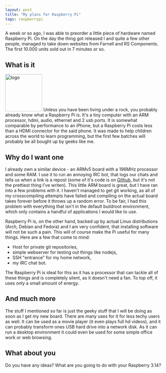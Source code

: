 ```yaml
---
layout: post
title: "My plans for Raspberry Pi"
tags: raspberrypi
---
```



A week or so ago, I was able to preorder a little piece of hardware named Raspberry Pi. On the day the thing got released I and quite a few other people, managed to take down websites from Farnell and RS Components. The first 10.000 units sold out in 7 minutes or so. 

What is it
----------

<img class="txt-img" src="/assets/pics/berryLogo.jpg" title="Raspberry logo" width="119" alt="logo" />
Unless you have been living under a rock, you probably already know what a Raspberry Pi is. It's a tiny computer with an ARM processor, hdmi, audio, ethernet and 2 usb ports. It is somewhat comparable by performance to an iPhone, but a Raspberry Pi costs less than a HDMI connector for the said phone. It was made to help children across the world to learn programming, but the first few batches will probably be all bought up by geeks like me.

Why do I want one
-----------------

I already own a similar device - an ARMv5 board with a 196MHz processor and some RAM. I use it to run an annoying IRC bot, that logs our chats and tells us when a link is a repost (some of it's code is on [Github](https://github.com/Smotko/botko), but it's not the prettiest thing I've writen). This little ARM board is great, but I have ran into a few problems with it. I haven't managed to get git working, as all of my crosscompiling attempts have failed and compiling on the actual board takes forever before it throws up a random error. To be fair, I had this problem with everything that isn't in the default buildroot environment, which only contains a handful of applications I would like to use.

Raspberry Pi is, on the other hand, backed up by actual Linux distributions (Arch, Debian and Fedora) and I am very confident, that installing software will not be such a pain. This will of course make the Pi useful for many things. Here are a few that come to mind: 

* Host for private git repositories,
* simple webserver for testing out things like nodejs,
* SSH "entrance" for my home network,
* my IRC chat bot.

The Raspberry Pi is ideal for this as it has a processor that can tackle all of these things and is completely silent, as it doesn't need a fan. To top off, it uses only a small amount of energy.

And much more
-------------

The stuff I mentioned so far is just the geeky stuff that I will be doing as soon as I get my new board. There are many uses for it for less techy users as well. It  can be used as a movie player (it even plays full hd videos), and it can probably transform ones USB hard drive into a network disk. As it can run a desktop environment it could even be used for some simple office work or web browsing.

What about you
-------------

Do you have any ideas? What are you going to do with your Raspberry 3.14?
